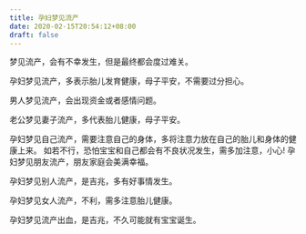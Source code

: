 ```yaml
---
title: 孕妇梦见流产
date: 2020-02-15T20:54:12+08:00
draft: false
---
```


梦见流产，会有不幸发生，但是最终都会度过难关。

孕妇梦见流产，多表示胎儿发育健康，母子平安，不需要过分担心。

男人梦见流产，会出现资金或者感情问题。

老公梦见妻子流产，多代表胎儿健康，母子平安。

孕妇梦见自己流产，需要注意自己的身体，多将注意力放在自己的胎儿和身体的健康上来。
如若不行，恐怕宝宝和自己都会有不良状况发生，需多加注意，小心!
孕妇梦见朋友流产，朋友家庭会美满幸福。

孕妇梦见别人流产，是吉兆，多有好事情发生。

孕妇梦见女人流产，不利，需多注意胎儿健康。

孕妇梦见流产出血，是吉兆，不久可能就有宝宝诞生。
